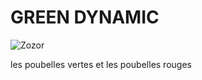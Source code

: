 # GREEN DYNAMIC

![Zozor](https://cdn.pixabay.com/photo/2013/07/13/12/05/earth-159131_960_720.png "ecologie")


 



les poubelles vertes et les poubelles rouges 

##
